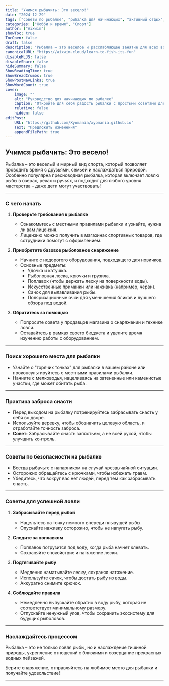 ```yaml
---
title: "Учимся рыбачить: Это весело!"
date: "2024-12-29"
tags: ["советы по рыбалке", "рыбалка для начинающих", "активный отдых", "семейное развлечение"]
categories: ["Хобби и время", "Спорт"]
author: ["Aixwim"]
showToc: true
TocOpen: false
draft: false
description: "Рыбалка – это веселое и расслабляющее занятие для всех возрастов. Узнайте основы пресноводной рыбалки с этим руководством для начинающих."
canonicalURL: "https://aixwim.cloud/learn-to-fish-its-fun"
disableHLJS: false
disableShare: false
hideSummary: false
ShowReadingTime: true
ShowBreadCrumbs: true
ShowPostNavLinks: true
ShowWordCount: true
cover:
    image: ""
    alt: "Руководство для начинающих по рыбалке"
    caption: "Откройте для себя радость рыбалки с простыми советами для новичков."
    relative: false
    hidden: false
editPost:
    URL: "https://github.com/Xyomania/xyomania.github.io"
    Text: "Предложить изменения"
    appendFilePath: true
---
```


## Учимся рыбачить: Это весело!  

Рыбалка – это веселый и мирный вид спорта, который позволяет проводить время с друзьями, семьей и наслаждаться природой. Особенно популярна пресноводная рыбалка, которая включает ловлю рыбы в озерах, реках и ручьях, и подходит для любого уровня мастерства – даже дети могут участвовать!  

---

### **С чего начать**  

1. **Проверьте требования к рыбалке**  
   - Ознакомьтесь с местными правилами рыбалки и узнайте, нужна ли вам лицензия.  
   - Лицензию можно получить в магазинах спортивных товаров, где сотрудники помогут с оформлением.  

2. **Приобретите базовое рыболовное снаряжение**  
   - Начните с недорогого оборудования, подходящего для новичков.  
   - Основные предметы:  
     - Удочка и катушка.  
     - Рыболовная леска, крючки и грузила.  
     - Поплавок (чтобы держать леску на поверхности воды).  
     - Искусственные приманки или наживка (например, черви).  
     - Сачок для вылавливания рыбы.  
     - Поляризационные очки для уменьшения бликов и лучшего обзора под водой.  

3. **Обратитесь за помощью**  
   - Попросите совета у продавцов магазина о снаряжении и технике ловли.  
   - Оставайтесь в рамках своего бюджета и уделите время изучению работы с оборудованием.  

---

### **Поиск хорошего места для рыбалки**  

- Узнайте о "горячих точках" для рыбалки в вашем районе или проконсультируйтесь с местными правилами рыбалки.  
- Начните с мелководья, нацеливаясь на затененные или каменистые участки, где может обитать рыба.  

---

### **Практика заброса снасти**  

- Перед выходом на рыбалку потренируйтесь забрасывать снасть у себя во дворе.  
- Используйте веревку, чтобы обозначить целевую область, и отработайте точность заброса.  
- **Совет:** Забрасывайте снасть запястьем, а не всей рукой, чтобы улучшить контроль.  

---

### **Советы по безопасности на рыбалке**  

- Всегда рыбачьте с напарником на случай чрезвычайной ситуации.  
- Осторожно обращайтесь с крючками, чтобы избежать травм.  
- Убедитесь, что вокруг вас нет людей, перед тем как забрасывать снасть.  

---

### **Советы для успешной ловли**  

1. **Забрасывайте перед рыбой**  
   - Нацельтесь на точку немного впереди плывущей рыбы.  
   - Опускайте наживку осторожно, чтобы не напугать рыбу.  

2. **Следите за поплавком**  
   - Поплавок погрузится под воду, когда рыба начнет клевать.  
   - Сохраняйте спокойствие и натяжение лески.  

3. **Подтягивайте рыбу**  
   - Медленно наматывайте леску, сохраняя натяжение.  
   - Используйте сачок, чтобы достать рыбу из воды.  
   - Аккуратно снимите крючок.  

4. **Соблюдайте правила**  
   - Немедленно выпускайте обратно в воду рыбу, которая не соответствует минимальному размеру.  
   - Отпускайте ненужный улов, чтобы сохранить экосистему для будущих рыболовов.  

---

### **Наслаждайтесь процессом**  

Рыбалка – это не только ловля рыбы, но и наслаждение тишиной природы, укрепление отношений с близкими и созерцание прекрасных водных пейзажей.  

Берите снаряжение, отправляйтесь на любимое место для рыбалки и получайте удовольствие!  

---
